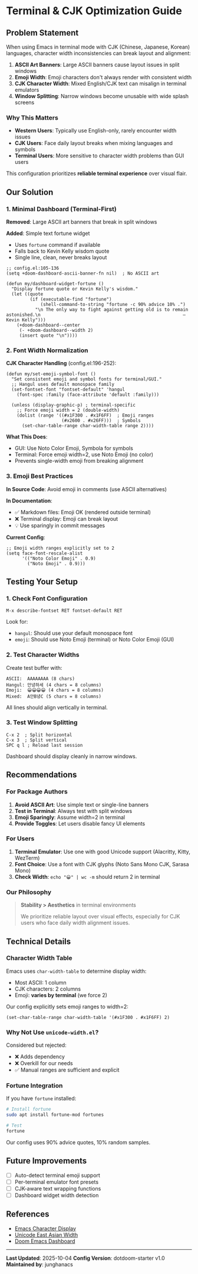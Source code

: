 # Terminal & CJK Optimization Guide

## Problem Statement

When using Emacs in terminal mode with CJK (Chinese, Japanese, Korean) languages, character width inconsistencies can break layout and alignment:

1. **ASCII Art Banners**: Large ASCII banners cause layout issues in split windows
2. **Emoji Width**: Emoji characters don't always render with consistent width
3. **CJK Character Width**: Mixed English/CJK text can misalign in terminal emulators
4. **Window Splitting**: Narrow windows become unusable with wide splash screens

### Why This Matters

- **Western Users**: Typically use English-only, rarely encounter width issues
- **CJK Users**: Face daily layout breaks when mixing languages and symbols
- **Terminal Users**: More sensitive to character width problems than GUI users

This configuration prioritizes **reliable terminal experience** over visual flair.

## Our Solution

### 1. Minimal Dashboard (Terminal-First)

**Removed**: Large ASCII art banners that break in split windows

**Added**: Simple text fortune widget
- Uses `fortune` command if available
- Falls back to Kevin Kelly wisdom quote
- Single line, clean, never breaks layout

```elisp
;; config.el:105-136
(setq +doom-dashboard-ascii-banner-fn nil)  ; No ASCII art

(defun my/dashboard-widget-fortune ()
  "Display fortune quote or Kevin Kelly's wisdom."
  (let ((quote
         (if (executable-find "fortune")
             (shell-command-to-string "fortune -c 90% advice 10% .")
           "\n The only way to fight against getting old is to remain astonished.\n                                                      — Kevin Kelly")))
    (+doom-dashboard--center
     (- +doom-dashboard--width 2)
     (insert quote "\n"))))
```

### 2. Font Width Normalization

**CJK Character Handling** (config.el:196-252):

```elisp
(defun my/set-emoji-symbol-font ()
  "Set consistent emoji and symbol fonts for terminal/GUI."
  ;; Hangul uses default monospace family
  (set-fontset-font "fontset-default" 'hangul
    (font-spec :family (face-attribute 'default :family)))

  (unless (display-graphic-p) ; terminal-specific
    ;; Force emoji width = 2 (double-width)
    (dolist (range '((#x1F300 . #x1F6FF)  ; Emoji ranges
                     (#x2600 . #x26FF)))  ; Symbols
      (set-char-table-range char-width-table range 2))))
```

**What This Does**:
- GUI: Use Noto Color Emoji, Symbola for symbols
- Terminal: Force emoji width=2, use Noto Emoji (no color)
- Prevents single-width emoji from breaking alignment

### 3. Emoji Best Practices

**In Source Code**: Avoid emoji in comments (use ASCII alternatives)

**In Documentation**:
- ✅ Markdown files: Emoji OK (rendered outside terminal)
- ❌ Terminal display: Emoji can break layout
- 💡 Use sparingly in commit messages

**Current Config**:
```elisp
;; Emoji width ranges explicitly set to 2
(setq face-font-rescale-alist
      '(("Noto Color Emoji" . 0.9)
        ("Noto Emoji" . 0.9)))
```

## Testing Your Setup

### 1. Check Font Configuration

```elisp
M-x describe-fontset RET fontset-default RET
```

Look for:
- `hangul`: Should use your default monospace font
- `emoji`: Should use Noto Emoji (terminal) or Noto Color Emoji (GUI)

### 2. Test Character Widths

Create test buffer with:
```
ASCII:  AAAAAAAA (8 chars)
Hangul: 안녕하세 (4 chars = 8 columns)
Emoji:  😀😀😀😀 (4 chars = 8 columns)
Mixed:  A안B녕C (5 chars = 8 columns)
```

All lines should align vertically in terminal.

### 3. Test Window Splitting

```
C-x 2  ; Split horizontal
C-x 3  ; Split vertical
SPC q l ; Reload last session
```

Dashboard should display cleanly in narrow windows.

## Recommendations

### For Package Authors

1. **Avoid ASCII Art**: Use simple text or single-line banners
2. **Test in Terminal**: Always test with split windows
3. **Emoji Sparingly**: Assume width=2 in terminal
4. **Provide Toggles**: Let users disable fancy UI elements

### For Users

1. **Terminal Emulator**: Use one with good Unicode support (Alacritty, Kitty, WezTerm)
2. **Font Choice**: Use a font with CJK glyphs (Noto Sans Mono CJK, Sarasa Mono)
3. **Check Width**: `echo "😀" | wc -m` should return 2 in terminal

### Our Philosophy

> **Stability > Aesthetics** in terminal environments
>
> We prioritize reliable layout over visual effects, especially for CJK users who face daily width alignment issues.

## Technical Details

### Character Width Table

Emacs uses `char-width-table` to determine display width:
- Most ASCII: 1 column
- CJK characters: 2 columns
- Emoji: **varies by terminal** (we force 2)

Our config explicitly sets emoji ranges to width=2:

```elisp
(set-char-table-range char-width-table '(#x1F300 . #x1F6FF) 2)
```

### Why Not Use `unicode-width.el`?

Considered but rejected:
- ❌ Adds dependency
- ❌ Overkill for our needs
- ✅ Manual ranges are sufficient and explicit

### Fortune Integration

If you have `fortune` installed:

```bash
# Install fortune
sudo apt install fortune-mod fortunes

# Test
fortune
```

Our config uses 90% advice quotes, 10% random samples.

## Future Improvements

- [ ] Auto-detect terminal emoji support
- [ ] Per-terminal emulator font presets
- [ ] CJK-aware text wrapping functions
- [ ] Dashboard widget width detection

## References

- [Emacs Character Display](https://www.gnu.org/software/emacs/manual/html_node/elisp/Usual-Display.html)
- [Unicode East Asian Width](https://www.unicode.org/reports/tr11/)
- [Doom Emacs Dashboard](https://github.com/doomemacs/doomemacs/tree/master/modules/ui/doom-dashboard)

---

**Last Updated**: 2025-10-04
**Config Version**: dotdoom-starter v1.0
**Maintained by**: junghanacs
